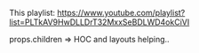 

This playlist:
https://www.youtube.com/playlist?list=PLTkAV9HwDLLDrT32MxxSeBDLWD4okCiVI



props.children => HOC and layouts helping..


